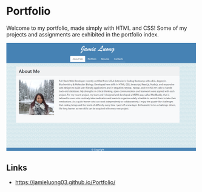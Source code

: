 # Portfolio

Welcome to my portfolio, made simply with HTML and CSS! Some of my projects and assignments are exhibited in the portfolio index.

<img src="assets/images/portfolio.png" width=500>

## Links
* https://jamieluong03.github.io/Portfolio/

